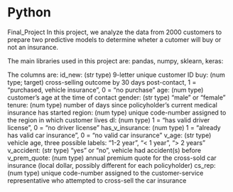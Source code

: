 # Python
Final_Project
In this project, we analyze the data from 2000 customers to prepare two predictive models to determine wheter a cutomer will buy or not an insurance.

The main libraries used in this project are: pandas, numpy, sklearn, keras:

The columns are:
id_new: (str type) 9-letter unique customer ID
buy: (num type; target) cross-selling outcome by 30 days post-contact, 1 = “purchased, vehicle insurance”, 0 = “no purchase”
age: (num type) customer’s age at the time of contact
gender: (str type) “male” or “female”
tenure: (num type) number of days since policyholder’s current medical insurance has started
region: (num type) unique code-number assigned to the region in which customer lives
dl: (num type) 1 = “has valid driver license”, 0 = “no driver license”
has_v_insurance: (num type) 1 = “already has valid car insurance”, 0 = “no valid car insurance”
v_age: (str type) vehicle age, three possible labels: “1-2 year”, “< 1 year”, “> 2 years”
v_accident: (str type) “yes” or “no”, vehicle had accident(s) before
v_prem_quote: (num type) annual premium quote for the cross-sold car insurance (local dollar, possibly different for each policyholder)
cs_rep: (num type) unique code-number assigned to the customer-service representative who attempted to cross-sell the car insurance
